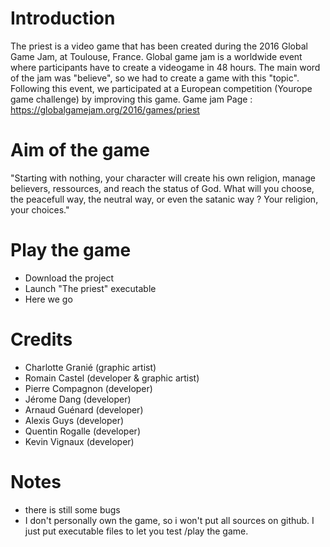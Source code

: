 # Introduction

The priest is a video game that has been created during the 2016 Global Game Jam, at Toulouse, France.
Global game jam is a worldwide event where participants have to create a videogame in 48 hours. The main word of the jam was "believe", so we had to create a game with this "topic".
Following this event, we participated at a European competition (Yourope game challenge) by improving this game.
Game jam Page : https://globalgamejam.org/2016/games/priest

# Aim of the game
"Starting with nothing, your character will create his own religion, manage believers, ressources, and reach the status of God. What will you choose, the peacefull way, the neutral way, or even the satanic way ? Your religion, your choices."

# Play the game

- Download the project
- Launch "The priest" executable
- Here we go

# Credits

- Charlotte Granié (graphic artist)
- Romain Castel (developer & graphic artist)
- Pierre Compagnon (developer)
- Jérome Dang (developer)
- Arnaud Guénard (developer)
- Alexis Guys (developer)
- Quentin Rogalle (developer)
- Kevin Vignaux (developer)

# Notes

- there is still some bugs
- I don't personally own the game, so i won't put all sources on github. I just put executable files to let you test /play the game.
